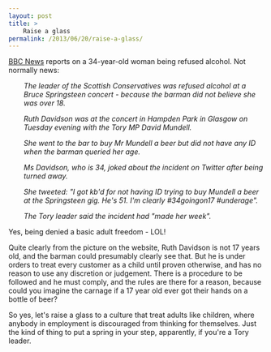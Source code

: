 ```yaml
---
layout: post
title: >
    Raise a glass
permalink: /2013/06/20/raise-a-glass/
---
```

<a href="http://www.bbc.co.uk/news/uk-scotland-glasgow-west-22972020">BBC News</a> reports on a 34-year-old woman being refused alcohol. Not normally news:
<p style="padding-left:30px;"><em>The leader of the Scottish Conservatives was refused alcohol at a Bruce Springsteen concert - because the barman did not believe she was over 18.</em></p>
<p style="padding-left:30px;"><em>Ruth Davidson was at the concert in Hampden Park in Glasgow on Tuesday evening with the Tory MP David Mundell.</em></p>
<p style="padding-left:30px;"><em>She went to the bar to buy Mr Mundell a beer but did not have any ID when the barman queried her age.</em></p>
<p style="padding-left:30px;"><em>Ms Davidson, who is 34, joked about the incident on Twitter after being turned away.</em></p>
<p style="padding-left:30px;"><em>She tweeted: "I got kb'd for not having ID trying to buy Mundell a beer at the Springsteen gig. He's 51. I'm clearly #34goingon17 #underage".</em></p>
<p style="padding-left:30px;"><em>The Tory leader said the incident had "made her week".</em></p>
Yes, being denied a basic adult freedom - LOL!

Quite clearly from the picture on the website, Ruth Davidson is not 17 years old, and the barman could presumably clearly see that. But he is under orders to treat every customer as a child until proven otherwise, and has no reason to use any discretion or judgement. There is a procedure to be followed and he must comply, and the rules are there for a reason, because could you imagine the carnage if a 17 year old ever got their hands on a bottle of beer?

So yes, let's raise a glass to a culture that treat adults like children, where anybody in employment is discouraged from thinking for themselves. Just the kind of thing to put a spring in your step, apparently, if you're a Tory leader.